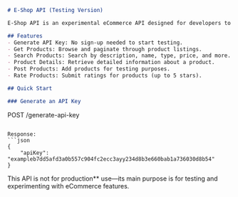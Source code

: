 

```markdown
# E-Shop API (Testing Version)

E-Shop API is an experimental eCommerce API designed for developers to test and experiment with basic shop features. No sign-up is required, and the API is perfect for trial runs, mockups, and quick demos.

## Features
- Generate API Key: No sign-up needed to start testing.
- Get Products: Browse and paginate through product listings.
- Search Products: Search by description, name, type, price, and more.
- Product Details: Retrieve detailed information about a product.
- Post Products: Add products for testing purposes.
- Rate Products: Submit ratings for products (up to 5 stars).

## Quick Start

### Generate an API Key
```
POST /generate-api-key
```

Response:
```json
{
    "apiKey": "exampleb7dd5afd3a0b557c904fc2ecc3ayy234d8b3e660bab1a736030d8b54"
}
```
This API is not for production** use—its main purpose is for testing and experimenting with eCommerce features.
```

